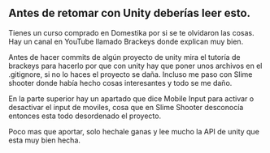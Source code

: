 ## Antes de retomar con Unity deberías leer esto.

Tienes un curso comprado en Domestika por si se te olvidaron las cosas.
Hay un canal en YouTube llamado Brackeys donde explican muy bien.

Antes de hacer commits de algún proyecto de unity mira el tutoría de brackeys para hacerlo por que con unity hay que poner unos archivos en el .gitignore, si no lo haces el proyecto se daña. Incluso me paso con Slime shooter donde había hecho cosas interesantes y todo se me daño.

En la parte superior hay un apartado que dice Mobile Input para activar o desactivar el input de moviles, cosa que en Slime Shooter desconocía entonces esta todo desordenado el proyecto.

Poco mas que aportar, solo hechale ganas y lee mucho la API de unity que esta muy bien hecha.
